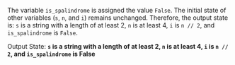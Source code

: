 The variable `is_spalindrome` is assigned the value `False`. The initial state of other variables (`s`, `n`, and `i`) remains unchanged. Therefore, the output state is: `s` is a string with a length of at least 2, `n` is at least 4, `i` is `n // 2`, and `is_spalindrome` is `False`.

Output State: **`s` is a string with a length of at least 2, `n` is at least 4, `i` is `n // 2`, and `is_spalindrome` is False**